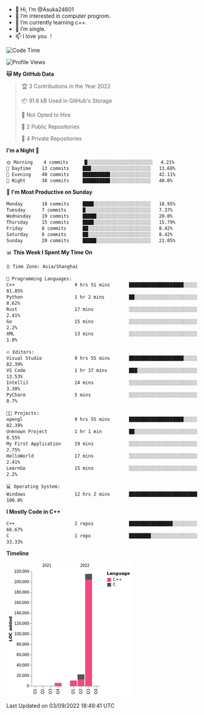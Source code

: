 - 👋 Hi, I’m @Asuka24601
- 👀 I’m interested in computer progrom.
- 🌱 I’m currently learning c++.
- 💞️ I’m single.
- 📫 I love you ！

<!--START_SECTION:waka-->
![Code Time](http://img.shields.io/badge/Code%20Time-93%20hrs%202%20mins-blue)

![Profile Views](http://img.shields.io/badge/Profile%20Views-17-blue)

**🐱 My GitHub Data** 

> 🏆 3 Contributions in the Year 2022
 > 
> 📦 91.6 kB Used in GitHub's Storage 
 > 
> 🚫 Not Opted to Hire
 > 
> 📜 2 Public Repositories 
 > 
> 🔑 4 Private Repositories  
 > 
**I'm a Night 🦉** 

```text
🌞 Morning    4 commits      █░░░░░░░░░░░░░░░░░░░░░░░░   4.21% 
🌆 Daytime    13 commits     ███░░░░░░░░░░░░░░░░░░░░░░   13.68% 
🌃 Evening    40 commits     ██████████░░░░░░░░░░░░░░░   42.11% 
🌙 Night      38 commits     ██████████░░░░░░░░░░░░░░░   40.0%

```
📅 **I'm Most Productive on Sunday** 

```text
Monday       18 commits     ████░░░░░░░░░░░░░░░░░░░░░   18.95% 
Tuesday      7 commits      █░░░░░░░░░░░░░░░░░░░░░░░░   7.37% 
Wednesday    19 commits     █████░░░░░░░░░░░░░░░░░░░░   20.0% 
Thursday     15 commits     ████░░░░░░░░░░░░░░░░░░░░░   15.79% 
Friday       8 commits      ██░░░░░░░░░░░░░░░░░░░░░░░   8.42% 
Saturday     8 commits      ██░░░░░░░░░░░░░░░░░░░░░░░   8.42% 
Sunday       20 commits     █████░░░░░░░░░░░░░░░░░░░░   21.05%

```


📊 **This Week I Spent My Time On** 

```text
⌚︎ Time Zone: Asia/Shanghai

💬 Programming Languages: 
C++                      9 hrs 51 mins       ████████████████████░░░░░   81.85% 
Python                   1 hr 2 mins         ██░░░░░░░░░░░░░░░░░░░░░░░   8.62% 
Rust                     17 mins             ░░░░░░░░░░░░░░░░░░░░░░░░░   2.41% 
Go                       15 mins             ░░░░░░░░░░░░░░░░░░░░░░░░░   2.2% 
XML                      13 mins             ░░░░░░░░░░░░░░░░░░░░░░░░░   1.8%

🔥 Editors: 
Visual Studio            9 hrs 55 mins       ████████████████████░░░░░   82.39% 
VS Code                  1 hr 37 mins        ███░░░░░░░░░░░░░░░░░░░░░░   13.53% 
IntelliJ                 24 mins             ░░░░░░░░░░░░░░░░░░░░░░░░░   3.38% 
PyCharm                  5 mins              ░░░░░░░░░░░░░░░░░░░░░░░░░   0.7%

🐱‍💻 Projects: 
opengl                   9 hrs 55 mins       ████████████████████░░░░░   82.39% 
Unknown Project          1 hr 1 min          ██░░░░░░░░░░░░░░░░░░░░░░░   8.55% 
My First Application     19 mins             ░░░░░░░░░░░░░░░░░░░░░░░░░   2.75% 
HelloWorld               17 mins             ░░░░░░░░░░░░░░░░░░░░░░░░░   2.41% 
LearnGo                  15 mins             ░░░░░░░░░░░░░░░░░░░░░░░░░   2.2%

💻 Operating System: 
Windows                  12 hrs 2 mins       █████████████████████████   100.0%

```

**I Mostly Code in C++** 

```text
C++                      2 repos             ████████████████░░░░░░░░░   66.67% 
C                        1 repo              ████████░░░░░░░░░░░░░░░░░   33.33%

```


**Timeline**

![Chart not found](https://raw.githubusercontent.com/Asuka24601/Asuka24601/main/charts/bar_graph.png) 


 Last Updated on 03/09/2022 18:49:41 UTC
<!--END_SECTION:waka-->
